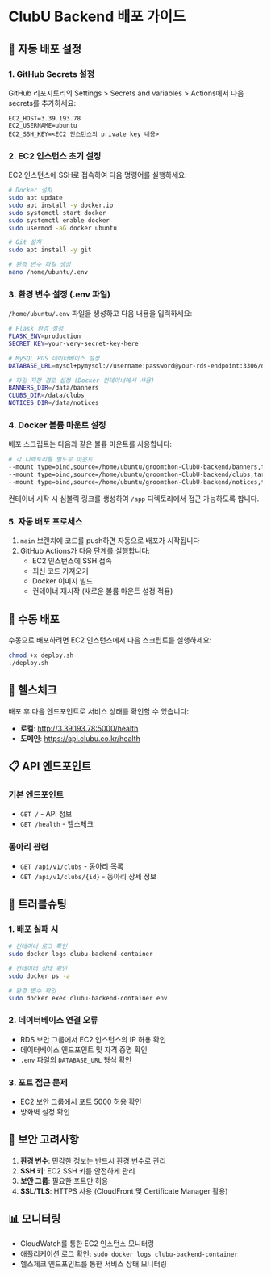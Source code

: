 # ClubU Backend 배포 가이드

## 🚀 자동 배포 설정

### 1. GitHub Secrets 설정

GitHub 리포지토리의 Settings > Secrets and variables > Actions에서 다음 secrets를 추가하세요:

```
EC2_HOST=3.39.193.78
EC2_USERNAME=ubuntu
EC2_SSH_KEY=<EC2 인스턴스의 private key 내용>
```

### 2. EC2 인스턴스 초기 설정

EC2 인스턴스에 SSH로 접속하여 다음 명령어를 실행하세요:

```bash
# Docker 설치
sudo apt update
sudo apt install -y docker.io
sudo systemctl start docker
sudo systemctl enable docker
sudo usermod -aG docker ubuntu

# Git 설치
sudo apt install -y git

# 환경 변수 파일 생성
nano /home/ubuntu/.env
```

### 3. 환경 변수 설정 (.env 파일)

`/home/ubuntu/.env` 파일을 생성하고 다음 내용을 입력하세요:

```bash
# Flask 환경 설정
FLASK_ENV=production
SECRET_KEY=your-very-secret-key-here

# MySQL RDS 데이터베이스 설정
DATABASE_URL=mysql+pymysql://username:password@your-rds-endpoint:3306/database_name

# 파일 저장 경로 설정 (Docker 컨테이너에서 사용)
BANNERS_DIR=/data/banners
CLUBS_DIR=/data/clubs
NOTICES_DIR=/data/notices
```

### 4. Docker 볼륨 마운트 설정

배포 스크립트는 다음과 같은 볼륨 마운트를 사용합니다:

```bash
# 각 디렉토리를 별도로 마운트
--mount type=bind,source=/home/ubuntu/groomthon-ClubU-backend/banners,target=/data/banners
--mount type=bind,source=/home/ubuntu/groomthon-ClubU-backend/clubs,target=/data/clubs
--mount type=bind,source=/home/ubuntu/groomthon-ClubU-backend/notices,target=/data/notices
```

컨테이너 시작 시 심볼릭 링크를 생성하여 `/app` 디렉토리에서 접근 가능하도록 합니다.

### 5. 자동 배포 프로세스

1. `main` 브랜치에 코드를 push하면 자동으로 배포가 시작됩니다
2. GitHub Actions가 다음 단계를 실행합니다:
   - EC2 인스턴스에 SSH 접속
   - 최신 코드 가져오기
   - Docker 이미지 빌드
   - 컨테이너 재시작 (새로운 볼륨 마운트 설정 적용)

## 🔧 수동 배포

수동으로 배포하려면 EC2 인스턴스에서 다음 스크립트를 실행하세요:

```bash
chmod +x deploy.sh
./deploy.sh
```

## 🏥 헬스체크

배포 후 다음 엔드포인트로 서비스 상태를 확인할 수 있습니다:

- **로컬**: http://3.39.193.78:5000/health
- **도메인**: https://api.clubu.co.kr/health

## 📋 API 엔드포인트

### 기본 엔드포인트
- `GET /` - API 정보
- `GET /health` - 헬스체크

### 동아리 관련
- `GET /api/v1/clubs` - 동아리 목록
- `GET /api/v1/clubs/{id}` - 동아리 상세 정보

## 🐛 트러블슈팅

### 1. 배포 실패 시

```bash
# 컨테이너 로그 확인
sudo docker logs clubu-backend-container

# 컨테이너 상태 확인
sudo docker ps -a

# 환경 변수 확인
sudo docker exec clubu-backend-container env
```

### 2. 데이터베이스 연결 오류

- RDS 보안 그룹에서 EC2 인스턴스의 IP 허용 확인
- 데이터베이스 엔드포인트 및 자격 증명 확인
- `.env` 파일의 `DATABASE_URL` 형식 확인

### 3. 포트 접근 문제

- EC2 보안 그룹에서 포트 5000 허용 확인
- 방화벽 설정 확인

## 🔐 보안 고려사항

1. **환경 변수**: 민감한 정보는 반드시 환경 변수로 관리
2. **SSH 키**: EC2 SSH 키를 안전하게 관리
3. **보안 그룹**: 필요한 포트만 허용
4. **SSL/TLS**: HTTPS 사용 (CloudFront 및 Certificate Manager 활용)

## 📊 모니터링

- CloudWatch를 통한 EC2 인스턴스 모니터링
- 애플리케이션 로그 확인: `sudo docker logs clubu-backend-container`
- 헬스체크 엔드포인트를 통한 서비스 상태 모니터링
